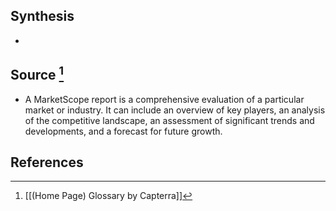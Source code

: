 ## Synthesis
- 
## Source [^1]
- A MarketScope report is a comprehensive evaluation of a particular market or industry. It can include an overview of key players, an analysis of the competitive landscape, an assessment of significant trends and developments, and a forecast for future growth.
## References

[^1]: [[(Home Page) Glossary by Capterra]]